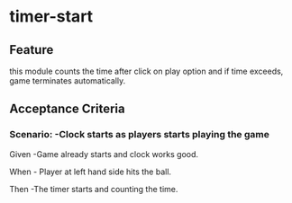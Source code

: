 # timer-start

## Feature

this module counts the time after click on play option and if time exceeds,
game terminates automatically.

## Acceptance Criteria

### Scenario: -Clock starts as players starts playing the game


  Given -Game already starts and clock works good.

  When - Player at left hand side hits the ball.

  Then -The timer starts and counting the time.
